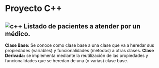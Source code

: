 # Proyecto C++
## ![c++](https://github.com/Coffee4Dogs/cpp-project/assets/59121551/d9c9e5c2-343d-4cc6-9cb0-9b24905a62f0) Listado de pacientes a atender por un médico.

**Clase Base:** Se conoce como clase base a una clase que va a heredar sus propiedades (variables) y funcionalidades (métodos) a otras clases.
**Clase Derivada:** se implementa mediante la reutilización de las propiedades y funcionalidades que se heredan de una (o varias) clase base.


